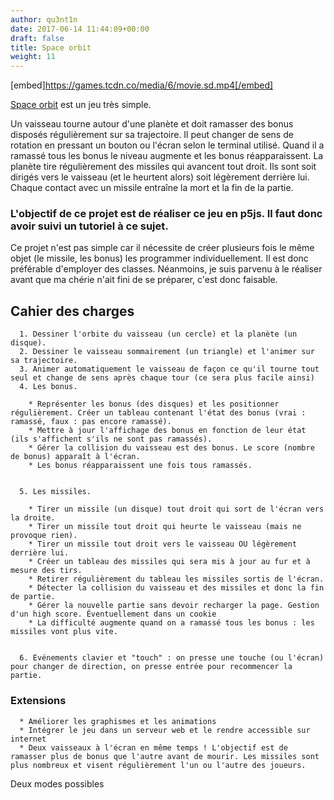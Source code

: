 ```yaml
---
author: qu3nt1n
date: 2017-06-14 11:44:09+00:00
draft: false
title: Space orbit
weight: 11
---
```


[embed]https://games.tcdn.co/media/6/movie.sd.mp4[/embed]

[Space orbit](https://www.gameeapp.com/game/R4k6GrC) est un jeu très simple.

Un vaisseau tourne autour d'une planète et doit ramasser des bonus disposés régulièrement sur sa trajectoire.
Il peut changer de sens de rotation en pressant un bouton ou l'écran selon le terminal utilisé.
Quand il a ramassé tous les bonus le niveau augmente et les bonus réapparaissent.
La planète tire régulièrement des missiles qui avancent tout droit. Ils sont soit dirigés vers le vaisseau (et le heurtent alors) soit légèrement derrière lui.
Chaque contact avec un missile entraîne la mort et la fin de la partie.


### L'objectif de ce projet est de réaliser ce jeu en p5js. Il faut donc avoir suivi un tutoriel à ce sujet.


Ce projet n'est pas simple car il nécessite de créer plusieurs fois le même objet (le missile, les bonus) les programmer individuellement. Il est donc préférable d'employer des classes. Néanmoins, je suis parvenu à le réaliser avant que ma chérie n'ait fini de se préparer, c'est donc faisable.


## Cahier des charges





 	  1. Dessiner l'orbite du vaisseau (un cercle) et la planète (un disque).
 	  2. Dessiner le vaisseau sommairement (un triangle) et l'animer sur sa trajectoire.
 	  3. Animer automatiquement le vaisseau de façon ce qu'il tourne tout seul et change de sens après chaque tour (ce sera plus facile ainsi)
 	  4. Les bonus.

 	    * Représenter les bonus (des disques) et les positionner régulièrement. Créer un tableau contenant l'état des bonus (vrai : ramassé, faux : pas encore ramassé).
 	    * Mettre à jour l'affichage des bonus en fonction de leur état (ils s'affichent s'ils ne sont pas ramassés).
 	    * Gérer la collision du vaisseau est des bonus. Le score (nombre de bonus) apparaît à l'écran.
 	    * Les bonus réapparaissent une fois tous ramassés.


 	  5. Les missiles.

 	    * Tirer un missile (un disque) tout droit qui sort de l'écran vers la droite.
 	    * Tirer un missile tout droit qui heurte le vaisseau (mais ne provoque rien).
 	    * Tirer un missile tout droit vers le vaisseau OU légèrement derrière lui.
 	    * Créer un tableau des missiles qui sera mis à jour au fur et à mesure des tirs.
 	    * Retirer régulièrement du tableau les missiles sortis de l'écran.
 	    * Détecter la collision du vaisseau et des missiles et donc la fin de partie.
 	    * Gérer la nouvelle partie sans devoir recharger la page. Gestion d'un high score. Éventuellement dans un cookie
 	    * La difficulté augmente quand on a ramassé tous les bonus : les missiles vont plus vite.


 	  6. Evénements clavier et "touch" : on presse une touche (ou l'écran) pour changer de direction, on presse entrée pour recommencer la partie.



### Extensions





 	  * Améliorer les graphismes et les animations
 	  * Intégrer le jeu dans un serveur web et le rendre accessible sur internet
 	  * Deux vaisseaux à l'écran en même temps ! L'objectif est de ramasser plus de bonus que l'autre avant de mourir. Les missiles sont plus nombreux et visent régulièrement l'un ou l'autre des joueurs.
Deux modes possibles
